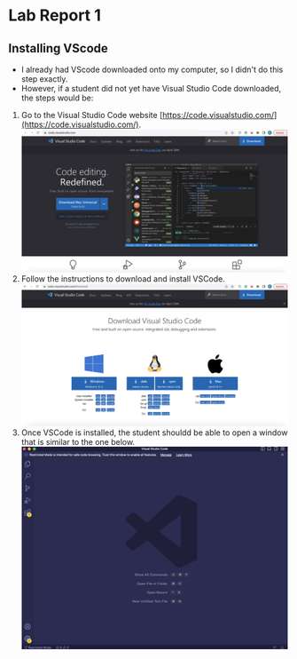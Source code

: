 # Lab Report 1

## Installing VScode

* I already had VScode downloaded onto my computer, so I didn't do this step exactly.
* However, if a student did not yet have Visual Studio Code downloaded, the steps would be:
1. Go to the Visual Studio Code website [https://code.visualstudio.com/](https://code.visualstudio.com/). ![Image](VScode1.png)
2. Follow the instructions to download and install VSCode. ![Image](VScode2.png)
3. Once VSCode is installed, the student shouldd be able to open a window that is similar to the one below.
![Image](installVScode.png) 
